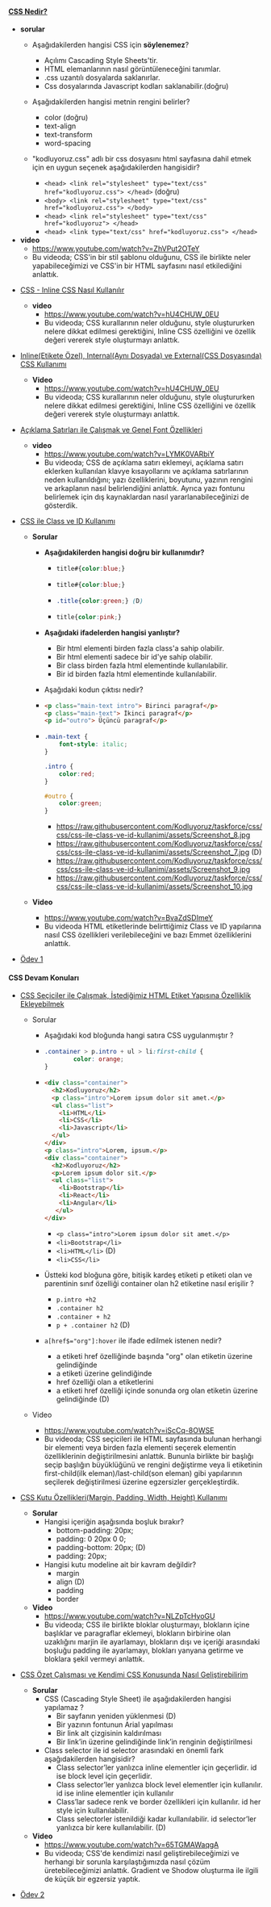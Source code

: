#### [CSS Nedir?](css-nedir/)

* **sorular**
  - Aşağıdakilerden hangisi CSS için **söylenemez**?
    - Açılımı Cascading Style Sheets'tir.
    - HTML elemanlarının nasıl görüntüleneceğini tanımlar.
    - .css uzantılı dosyalarda saklanırlar.
    - Css dosyalarında Javascript kodları saklanabilir.(doğru)

  - Aşağıdakilerden hangisi metnin rengini belirler?
    - color (doğru)
    - text-align
    - text-transform
    - word-spacing

  - "kodluyoruz.css" adlı bir css dosyasını html sayfasına dahil etmek için en uygun seçenek aşağıdakilerden hangisidir?
    - ```<head> <link rel="stylesheet" type="text/css" href="kodluyoruz.css"> </head>``` (doğru)
    - ```<body> <link rel="stylesheet" type="text/css" href="kodluyoruz.css"> </body>```
    - ```<head> <link rel="stylesheet" type="text/css" href="kodluyoruz"> </head>```
    - ```<head> <link type="text/css" href="kodluyoruz.css"> </head>```
* **video**
  * https://www.youtube.com/watch?v=ZhVPut2OTeY
  * Bu videoda; CSS'in bir stil şablonu olduğunu, CSS ile birlikte neler yapabileceğimizi ve CSS'in bir HTML sayfasını nasıl etkilediğini anlattık.

-  [CSS - Inline CSS Nasıl Kullanılır](css-inline-css-nasil-kullanilir/)
   -  **video**
      -  https://www.youtube.com/watch?v=hU4CHUW_0EU
      -  Bu videoda; CSS kurallarının neler olduğunu, style oluştururken nelere dikkat edilmesi gerektiğini, Inline CSS özelliğini ve özellik değeri vererek style oluşturmayı anlattık.
   
- [Inline(Etikete Özel), Internal(Aynı Dosyada) ve External(CSS Dosyasında) CSS Kullanımı](inlineetikete-ozel,-internalayni-dosyada-ve-externalcss-dosyasinda-css-kullanimi/)

  -  **Video**
     -  https://www.youtube.com/watch?v=hU4CHUW_0EU
     -  Bu videoda; CSS kurallarının neler olduğunu, style oluştururken nelere dikkat edilmesi gerektiğini, Inline CSS özelliğini ve özellik değeri vererek style oluşturmayı anlattık. 

-  [Açıklama Satırları ile Çalışmak ve Genel Font Özellikleri](aciklama-satirlari-ile-calismak-ve-genel-font-ozellikleri/)
   -  **video**
      -  https://www.youtube.com/watch?v=LYMK0VARbiY
      -  Bu videoda; CSS de açıklama satırı eklemeyi, açıklama satırı eklerken kullanılan klavye kısayollarını ve açıklama satırlarının neden kullanıldığını; yazı özelliklerini, boyutunu, yazının rengini ve arkaplanın nasıl belirlendiğini anlattık. Ayrıca yazı fontunu belirlemek için dış kaynaklardan nasıl yararlanabileceğinizi de gösterdik.
   
- [CSS ile Class ve ID Kullanımı](css-ile-class-ve-id-kullanimi/)

  - **Sorular**

    - **Aşağıdakilerden hangisi doğru bir kullanımdır?**

      - ```css
        title#{color:blue;}
        ```

      -  ```css
         title#{color:blue;}
         ```

      -  ```css
         .title{color:green;} (D)
         ```

      -  ```css
         title{color:pink;}
         ```

    -  **Aşağıdaki ifadelerden hangisi yanlıştır?**

       -  Bir html elementi birden fazla class'a sahip olabilir.
       -  Bir html elementi sadece bir id'ye sahip olabilir.
       -  Bir class birden fazla html elementinde kullanılabilir.
       -  Bir id birden fazla html elementinde kullanılabilir.

    -  Aşağıdaki kodun çıktısı nedir?

    -  ```html
       <p class="main-text intro"> Birinci paragraf</p>
       <p class="main-text"> İkinci paragraf</p>
       <p id="outro"> Üçüncü paragraf</p>
       ```

    -  ```css
       .main-text {
           font-style: italic;
       }
       
       .intro {
           color:red;
       }
       
       #outro {
           color:green;
       }
       ```

       

       -  https://raw.githubusercontent.com/Kodluyoruz/taskforce/css/css/css-ile-class-ve-id-kullanimi/assets/Screenshot_8.jpg
       -  https://raw.githubusercontent.com/Kodluyoruz/taskforce/css/css/css-ile-class-ve-id-kullanimi/assets/Screenshot_7.jpg (D)
       -  https://raw.githubusercontent.com/Kodluyoruz/taskforce/css/css/css-ile-class-ve-id-kullanimi/assets/Screenshot_9.jpg
       -  https://raw.githubusercontent.com/Kodluyoruz/taskforce/css/css/css-ile-class-ve-id-kullanimi/assets/Screenshot_10.jpg

  -  **Video**
     -  https://www.youtube.com/watch?v=BvaZdSDImeY
     -  Bu videoda HTML etiketlerinde belirttiğimiz Class ve ID yapılarına nasıl CSS özellikleri verilebileceğini ve bazı Emmet özelliklerini anlattık.

-  [Ödev 1](odev1/)

#### CSS Devam Konuları
- [CSS Seçiciler ile Çalışmak, İstediğimiz HTML Etiket Yapısına Özelliklik Ekleyebilmek](css-seciciler-ile-calismak,-i̇stedigimiz-html-etiket-yapisina-ozelliklik-ekleyebilmek/)

  - Sorular

    - Aşağıdaki kod bloğunda hangi satıra CSS uygulanmıştır ?

    - ```css
      .container > p.intro + ul > li:first-child {
              color: orange;
      }
      ```

    -  ```html
       <div class="container">
         <h2>Kodluyoruz</h2>
         <p class="intro">Lorem ipsum dolor sit amet.</p>
         <ul class="list">
           <li>HTML</li>
           <li>CSS</li>
           <li>Javascript</li>
         </ul>
       </div>
       <p class="intro">Lorem, ipsum.</p>
       <div class="container">
         <h2>Kodluyoruz</h2>
         <p>Lorem ipsum dolor sit.</p>
         <ul class="list">
           <li>Bootstrap</li>
           <li>React</li>
           <li>Angular</li>
          </ul>
       </div>
       ```
       -  `<p class="intro">Lorem ipsum dolor sit amet.</p>`
       -  `<li>Bootstrap</li>`
       -  `<li>HTML</li>` (D)
       -  `<li>CSS</li>`

    -  Üstteki kod bloğuna göre, bitişik kardeş etiketi p etiketi olan ve parentinin sınıf özelliği container olan h2 etiketine nasıl erişilir ?

       -  `p.intro +h2`
       -  `.container h2`
       -  `.container + h2`
       -  `p + .container h2` (D)

    -  `a[href$="org"]:hover` ile ifade edilmek istenen nedir?

       - a etiketi href özelliğinde başında "org" olan etiketin üzerine gelindiğinde
       - a etiketi üzerine gelindiğinde
       - href özelliği olan a etiketlerini
       - a etiketi href özelliği içinde sonunda org olan etiketin üzerine gelindiğinde (D)

  - Video

    -  https://www.youtube.com/watch?v=iScCq-8OWSE
    -  Bu videoda; CSS seçicileri ile HTML sayfasında bulunan herhangi bir elementi veya birden fazla elementi seçerek elementin özelliklerinin değiştirilmesini anlattık. Bununla birlikte bir başlığı seçip başlığın büyüklüğünü ve rengini değiştirme veya li etiketinin first-child(ilk eleman)/last-child(son eleman) gibi yapılarının seçilerek değiştirilmesi üzerine egzersizler gerçekleştirdik. 

- [CSS Kutu Özellikleri(Margin, Padding, Width, Height) Kullanımı](css-kutu-ozelliklerimargin,-padding,-width,-height-kullanimi/)

  -  **Sorular**
     -  Hangisi içeriğin aşağısında boşluk bırakır?
        -  bottom-padding: 20px;
        -  padding: 0 20px 0 0;
        -  padding-bottom: 20px; (D)
        -  padding: 20px;
     -  Hangisi kutu modeline ait bir kavram değildir?
        - margin
        - align (D)
        - padding
        - border
  -  **Video**
     -  https://www.youtube.com/watch?v=NLZpTcHyoGU
     -  Bu videoda; CSS ile birlikte bloklar oluşturmayı, blokların içine başlıklar ve paragraflar eklemeyi, blokların birbirine olan uzaklığını marjin ile ayarlamayı, blokların dışı ve içeriği arasındaki boşluğu padding ile ayarlamayı, blokları yanyana getirme ve bloklara şekil vermeyi anlattık. 

- [CSS Özet Çalışması ve Kendimi CSS Konusunda Nasıl Geliştirebilirim](css-ozet-calismasi-ve-kendimi-css-konusunda-nasil-gelistirebilirim/)

  -  **Sorular**
     -  CSS (Cascading Style Sheet) ile aşağıdakilerden hangisi yapılamaz ?
        -  Bir sayfanın yeniden yüklenmesi (D)
        -  Bir yazının fontunun Arial yapılması
        -  Bir link alt çizgisinin kaldırılması
        -  Bir link’in üzerine gelindiğinde link’in renginin değiştirilmesi
     -  Class selector ile id selector arasındaki en önemli fark aşağıdakilerden hangisidir?
        -  Class selector’ler yanlızca inline elementler için geçerlidir. id ise block level için geçerlidir.
        -  Class selector’ler yanlızca block level elementler için kullanılır. id ise inline elementler için kullanılır
        -  Class’lar sadece renk ve border özellikleri için kullanılır. id her style için kullanılabilir.
        -  Class selectorler istenildiği kadar kullanılabilir. id selector’ler yanlızca bir kere kullanılabilir. (D)
  -  **Video**
     -  https://www.youtube.com/watch?v=65TGMAWaqgA
     -  Bu videoda; CSS'de kendimizi nasıl geliştirebileceğimizi ve herhangi bir sorunla karşılaştığımızda nasıl çözüm üretebileceğimizi anlattık. Gradient ve Shodow oluşturma ile ilgili de küçük bir egzersiz yaptık.

-  [Ödev 2](odev2/)
